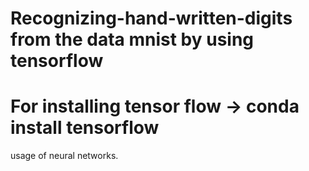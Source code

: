 # Recognizing-hand-written-digits from the data mnist by using tensorflow
# For installing tensor flow -> conda install tensorflow
usage of neural networks.
